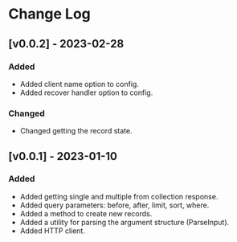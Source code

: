 # Change Log

## [v0.0.2] - 2023-02-28

### Added

- Added client name option to config.
- Added recover handler option to config.

### Changed

- Changed getting the record state.

## [v0.0.1] - 2023-01-10

### Added

- Added getting single and multiple from collection response.
- Added query parameters: before, after, limit, sort, where.
- Added a method to create new records.
- Added a utility for parsing the argument structure (ParseInput).
- Added HTTP client.
